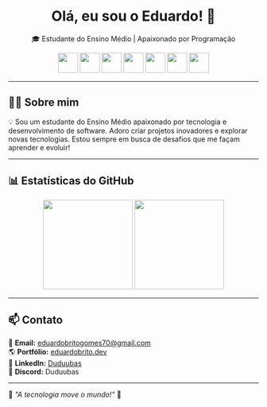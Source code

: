 <h1 align="center">Olá, eu sou o Eduardo! 👋</h1>

<p align="center">
  🎓 Estudante do Ensino Médio | Apaixonado por Programação  
</p>

<p align="center">
  <img src="https://cdn.jsdelivr.net/gh/devicons/devicon/icons/html5/html5-original.svg" width="40" height="40"/>
  <img src="https://cdn.jsdelivr.net/gh/devicons/devicon/icons/css3/css3-original.svg" width="40" height="40"/>
  <img src="https://cdn.jsdelivr.net/gh/devicons/devicon/icons/tailwindcss/tailwindcss-original.svg" width="40" height="40"/>
  <img src="https://cdn.jsdelivr.net/gh/devicons/devicon/icons/docker/docker-original.svg" width="40" height="40"/>
  <img src="https://cdn.jsdelivr.net/gh/devicons/devicon/icons/mongodb/mongodb-original.svg" width="40" height="40"/>
  <img src="https://cdn.jsdelivr.net/gh/devicons/devicon/icons/react/react-original.svg" width="40" height="40"/>
  <img src="https://cdn.jsdelivr.net/gh/devicons/devicon/icons/nextjs/nextjs-original.svg" width="40" height="40"/>
</p>

---

## 🧑‍💻 Sobre mim  
💡 Sou um estudante do Ensino Médio apaixonado por tecnologia e desenvolvimento de software. Adoro criar projetos inovadores e explorar novas tecnologias. Estou sempre em busca de desafios que me façam aprender e evoluir!  

---

## 📊 Estatísticas do GitHub  
<p align="center">
  <img height="180em" src="https://github-readme-stats.vercel.app/api?username=Duduubas&show_icons=true&bg_color=000000&title_color=007BFF&text_color=ffffff&icon_color=007BFF&border_color=007BFF" />
  <img height="180em" src="https://github-readme-stats.vercel.app/api/top-langs/?username=Duduubas&layout=compact&langs_count=7&bg_color=000000&title_color=007BFF&text_color=ffffff&border_color=007BFF" />
</p>

---

## 📫 Contato  
📩 **Email:** [eduardobritogomes70@gmail.com](mailto:eduardobritogomes70@gmail.com)  
🌎 **Portfólio:** [eduardobrito.dev](https://duduubas.dev)  
🔗 **LinkedIn:** [Duduubas](https://linkedin.com/in/duduubas)  
💬 **Discord:** Duduubas  

---

🎯 _"A tecnologia move o mundo!"_ 🚀  
